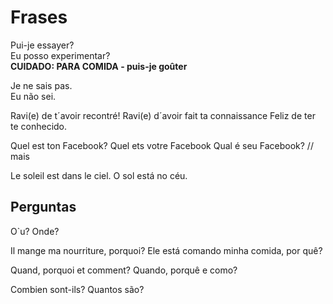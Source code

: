 # Frases

Pui-je essayer?<br>
Eu posso experimentar?<br>
**CUIDADO: PARA COMIDA - puis-je goûter**

Je ne sais pas.<br>
Eu não sei.

Ravi(e) de t´avoir recontré!
Ravi(e) d´avoir fait ta connaissance
Feliz de ter te conhecido.

Quel est ton Facebook? Quel ets votre Facebook
Qual é seu Facebook?     // mais 

Le soleil est dans le ciel. 
O sol está no céu.


## Perguntas

O`u?
Onde?

Il mange ma nourriture, porquoi?
Ele está comando minha comida, por quê?

Quand, porquoi et comment?
Quando, porquê e como?

Combien sont-ils?
Quantos são?
